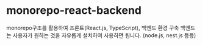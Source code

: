 # monorepo-react-backend
monorepo구조를 활용하여 프론트(React.js, TypeScript), 백엔드 환경 구축
백엔드는 사용자가 원하는 것을 자유롭게 설치하여 사용하면 됩니다. (node.js, nest.js 등등)
